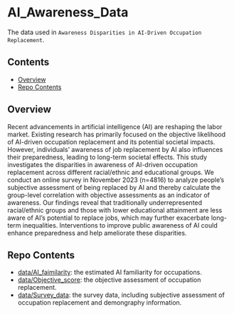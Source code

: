 # AI_Awareness_Data
The data used in `Awareness Disparities in AI-Driven Occupation Replacement`.

## Contents
- [Overview](#overview)
- [Repo Contents](#repo-contents)

## Overview
Recent advancements in artificial intelligence (AI) are reshaping the labor market. 
Existing research has primarily focused on the objective likelihood of AI-driven occupation
replacement and its potential societal impacts. 
However, individuals’ awareness of job replacement by AI also influences their preparedness, leading to long-term societal effects.
This study investigates the disparities in awareness of AI-driven occupation replacement across 
different racial/ethnic and educational groups.
We conduct an online survey in November 2023 (n=4816) to analyze people’s subjective assessment of being replaced by AI and thereby calculate the group-level correlation with objective assessments as an indicator of awareness.
Our findings reveal that traditionally underrepresented racial/ethnic groups and those with lower educational attainment are less aware of AI’s potential to replace jobs, which may further exacerbate long-term inequalities. Interventions to improve public awareness of AI could enhance preparedness and help ameliorate these disparities.

## Repo Contents
- [data/AI_faimilarity](./data/AI_faimilarity.xlsx): the estimated AI familiarity for occupations.
- [data/Objective_score](./data/Objective_score.xlsx): the objective assessment of occupation replacement.
- [data/Survey_data](./data/Survey_data.xlsx): the survey data, including subjective assessment of occupation replacement and demongraphy information.



